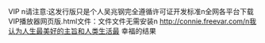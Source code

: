 VIP n请注意:这发行版只是个人吴兆钢完全遵循许可证开发标准n全网各平台下载VIP播放器网页版.html文件：文件文件无需安装n http://connie.freevar.com/n我认为人生最美好的主旨和人类生活最
幸福的结果
